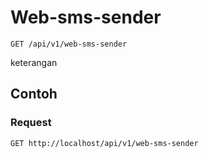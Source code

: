 # Web-sms-sender
```http
GET /api/v1/web-sms-sender
```
keterangan
## Contoh
### Request
```http
GET http://localhost/api/v1/web-sms-sender


```
